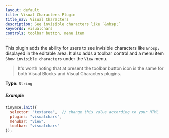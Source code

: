 ```yaml
---
layout: default
title: Visual Characters Plugin
title_nav: Visual Characters
description: See invisible characters like `&nbsp;`
keywords: visualchars
controls: toolbar button, menu item
---
```


This plugin adds the ability for users to see invisible characters like `&nbsp;` displayed in the editable area. It also adds a toolbar control and a menu item `Show invisible characters` under the `View` menu.

> It's worth noting that at present the toolbar button icon is the same for both Visual Blocks and Visual Characters plugins.

**Type:** `String`

##### Example

```js
tinymce.init({
  selector: "textarea",  // change this value according to your HTML
  plugins: "visualchars",
  menubar: "view",
  toolbar: "visualchars"
});
```
